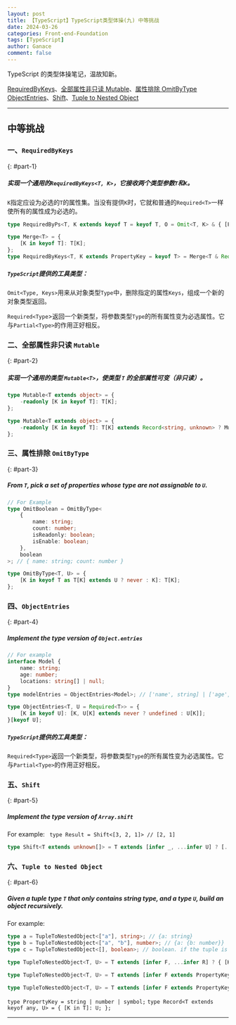 ```yaml
---
layout: post
title: 【TypeScript】TypeScript类型体操(九) 中等挑战
date: 2024-03-26
categories: Front-end-Foundation
tags: [TypeScript]
author: Ganace
comment: false
---
```


TypeScript 的类型体操笔记，温故知新。

[RequiredByKeys](#part-1)、[全部属性非只读 Mutable](#part-2)、[属性排除 OmitByType](#part-3)
[ObjectEntries](#part-4)、[Shift](#part-5)、[Tuple to Nested Object](#part-6)

---

## 中等挑战

### 一、`RequiredByKeys`

{: #part-1}

##### 实现一个通用的`RequiredByKeys<T, K>`，它接收两个类型参数`T`和`K`。

`K`指定应设为必选的`T`的属性集。当没有提供`K`时，它就和普通的`Required<T>`一样使所有的属性成为必选的。

```ts
type RequiredByPs<T, K extends keyof T = keyof T, O = Omit<T, K> & { [P in K]-?: T[P] }> = { [P in keyof O]: O[P] };
```

```ts
type Merge<T> = {
    [K in keyof T]: T[K];
};
type RequiredByKeys<T, K extends PropertyKey = keyof T> = Merge<T & Required<Pick<T, K extends keyof T ? K : never>>>;
```

##### `TypeScript`提供的工具类型：

`Omit<Type, Keys>`用来从对象类型`Type`中，删除指定的属性`Keys`，组成一个新的对象类型返回。

`Required<Type`>返回一个新类型，将参数类型`Type`的所有属性变为必选属性。它与`Partial<Type>`的作用正好相反。

### 二、全部属性非只读 `Mutable`

{: #part-2}

##### 实现一个通用的类型 `Mutable<T>`，使类型 `T` 的全部属性可变（非只读）。

```ts
type Mutable<T extends object> = {
    -readonly [K in keyof T]: T[K];
};
```

```ts
type Mutable<T extends object> = {
    -readonly [K in keyof T]: T[K] extends Record<string, unknown> ? Mutable<T[K]> : T[K];
};
```

### 三、属性排除 `OmitByType`

{: #part-3}

##### From `T`, pick a set of properties whose type are not assignable to `U`.

```ts
// For Example
type OmitBoolean = OmitByType<
    {
        name: string;
        count: number;
        isReadonly: boolean;
        isEnable: boolean;
    },
    boolean
>; // { name: string; count: number }
```

```ts
type OmitByType<T, U> = {
    [K in keyof T as T[K] extends U ? never : K]: T[K];
};
```

### 四、`ObjectEntries`

{: #part-4}

##### Implement the type version of `Object.entries`

```ts
// For example
interface Model {
    name: string;
    age: number;
    locations: string[] | null;
}
type modelEntries = ObjectEntries<Model>; // ['name', string] | ['age', number] | ['locations', string[] | null];
```

```ts
type ObjectEntries<T, U = Required<T>> = {
    [K in keyof U]: [K, U[K] extends never ? undefined : U[K]];
}[keyof U];
```

##### `TypeScript`提供的工具类型：

`Required<Type>`返回一个新类型，将参数类型`Type`的所有属性变为必选属性。它与`Partial<Type>`的作用正好相反。

### 五、`Shift`

{: #part-5}

##### Implement the type version of `Array.shift`

For example:
` type Result = Shift<[3, 2, 1]> // [2, 1]`

```ts
type Shift<T extends unknown[]> = T extends [infer _, ...infer U] ? [...U] : T;
```

### 六、`Tuple to Nested Object`

{: #part-6}

##### Given a tuple type `T` that only contains string type, and a type `U`, build an object recursively.

For example:

```ts
type a = TupleToNestedObject<["a"], string>; // {a: string}
type b = TupleToNestedObject<["a", "b"], number>; // {a: {b: number}}
type c = TupleToNestedObject<[], boolean>; // boolean. if the tuple is empty, just return the U type
```

```ts
type TupleToNestedObject<T, U> = T extends [infer F, ...infer R] ? { [K in F & string]: TupleToNestedObject<R, U> } : U;
```

```ts
type TupleToNestedObject<T, U> = T extends [infer F extends PropertyKey, ...infer R] ? { [K in F]: TupleToNestedObject<R, U> } : U;
```

```ts
type TupleToNestedObject<T, U> = T extends [infer F extends PropertyKey, ...infer R] ? Record<F, TupleToNestedObject<R, U>> : U;
```

`type PropertyKey = string | number | symbol;`
`type Record<T extends keyof any, U> = { [K in T]: U; };`

---
